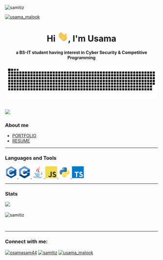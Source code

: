 <p align="left"> <img src="https://komarev.com/ghpvc/?username=samitiz&label=Profile%20views&color=0e75b6&style=flat" alt="samitiz" /> </p>

<p align="left"> <a href="https://twitter.com/usama_malook" target="blank"><img src="https://img.shields.io/twitter/follow/usama_malook?logo=twitter&style=for-the-badge" alt="usama_malook" /></a> </p>
<div align="center">
<h1 align="center">Hi <img width="35" src="https://github.com/1999AZZAR/1999AZZAR/blob/main/resources/img/waving.gif">, I'm Usama</h1>
<h4 align="center">a BS-IT student having interest in Cyber Security & Competitive Programming
</div>

<div align="center">
  <a href="#">
  <img  src="https://github.com/1999AZZAR/1999AZZAR/blob/main/resources/img/grid-snake.svg"
       alt="snake" /></a>
</div>

  <br/>

   <img src="https://user-images.githubusercontent.com/73097560/115834477-dbab4500-a447-11eb-908a-139a6edaec5c.gif"><br>
  <h3 align="left">About me</h3>
  
  - <a href="http://usamamalook.me/"> PORTFOLIO</a>
  - <a href="http://usamamalook.me/"> RESUME</a>
  
  <hr/>
<!--   <img src="https://user-images.githubusercontent.com/73097560/115834477-dbab4500-a447-11eb-908a-139a6edaec5c.gif"><br> -->
<!-- wakatime_plugin_end -->
 

<h3 align="left">Languages and Tools</h3>
<p align="left"> <a href="https://www.cprogramming.com/" target="_blank" rel="noreferrer"> <img src="https://raw.githubusercontent.com/devicons/devicon/master/icons/c/c-original.svg" alt="c" width="40" height="40"/> </a> <a href="https://www.w3schools.com/cpp/" target="_blank" rel="noreferrer"> <img src="https://raw.githubusercontent.com/devicons/devicon/master/icons/cplusplus/cplusplus-original.svg" alt="cplusplus" width="40" height="40"/> </a> <a href="https://www.java.com" target="_blank" rel="noreferrer"> <img src="https://raw.githubusercontent.com/devicons/devicon/master/icons/java/java-original.svg" alt="java" width="40" height="40"/> </a> <a href="https://developer.mozilla.org/en-US/docs/Web/JavaScript" target="_blank" rel="noreferrer"> <img src="https://raw.githubusercontent.com/devicons/devicon/master/icons/javascript/javascript-original.svg" alt="javascript" width="40" height="40"/> </a> <a href="https://www.python.org" target="_blank" rel="noreferrer"> <img src="https://raw.githubusercontent.com/devicons/devicon/master/icons/python/python-original.svg" alt="python" width="40" height="40"/> </a> <a href="https://www.typescriptlang.org/" target="_blank" rel="noreferrer"> <img src="https://raw.githubusercontent.com/devicons/devicon/master/icons/typescript/typescript-original.svg" alt="typescript" width="40" height="40"/> </a> </p>
  
  
  <hr/>
<!--   <img src="https://user-images.githubusercontent.com/73097560/115834477-dbab4500-a447-11eb-908a-139a6edaec5c.gif"><br> -->
  <h3 align="left">Stats</h3>
 <img src="https://github-readme-stats.vercel.app/api?username=samitiz&&show_icons=true&title_color=ffffff&icon_color=4d72f2&text_color=9f9f9f&bg_color=151515">
 
<p><img align="center" src="https://github-readme-stats.vercel.app/api/top-langs?username=samitiz&theme=dark&background=000000&show_icons=true&locale=en" alt="samitiz" /></p>
  
  <br/>
  <hr/>
  <h3 align="left">Connect with me:</h3>
<p align="left">
<a href="https://twitter.com/usama_malook" target="blank"><img align="center" src="https://raw.githubusercontent.com/rahuldkjain/github-profile-readme-generator/master/src/images/icons/Social/twitter.svg" alt="osamasam44" height="30" width="40" /></a>
<a href="https://linkedin.com/in/samitiz" target="blank"><img align="center" src="https://raw.githubusercontent.com/rahuldkjain/github-profile-readme-generator/master/src/images/icons/Social/linked-in-alt.svg" alt="samitiz" height="30" width="40" /></a>
<a href="https://instagram.com/usama_malook" target="blank"><img align="center" src="https://raw.githubusercontent.com/rahuldkjain/github-profile-readme-generator/master/src/images/icons/Social/instagram.svg" alt="usama_malook" height="30" width="40" /></a>
</p>

